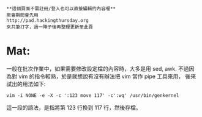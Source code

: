 



    **這個頁面不需註冊/登入也可以直接編輯的內容喔**
    聚會期間會先用 
    http://pad.hackingthursday.org
    來共筆打字，過一陣子後再整理更新至此頁



# Mat:

一般在批次作業中，如果需要修改設定檔的內容時，大多是用 sed, awk. 
不過因為對 vim 的指令較熟，於是就想說有沒有辦法把 vim 當作 pipe 工具來用，
後來試出的用法如下:


    vim -i NONE -e -X -c ':123 move 117' -c':wq' /usr/bin/genkernel


這一段的語法，是指將第 123 行換到 117 行，然後存檔。